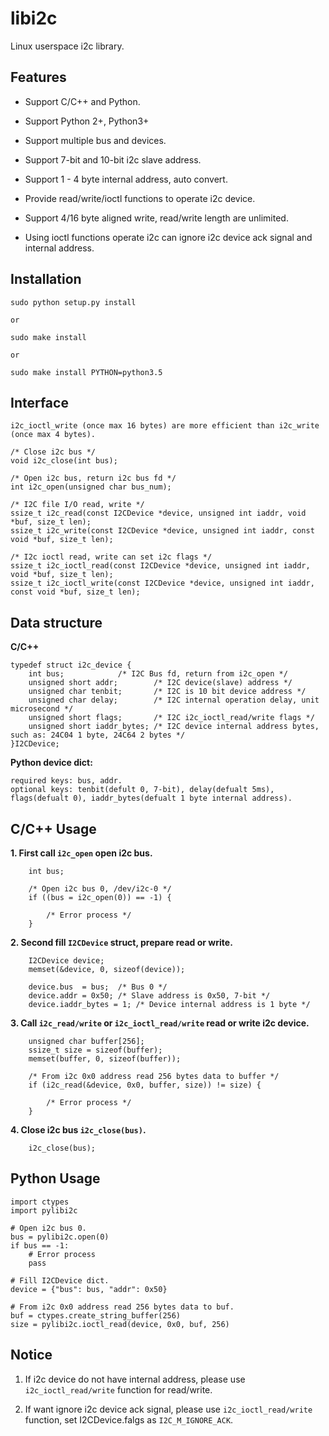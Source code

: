 libi2c
=======

Linux userspace i2c library.


## Features

- Support C/C++ and Python.

- Support Python 2+, Python3+

- Support multiple bus and devices.

- Support 7-bit and 10-bit i2c slave address.

- Support 1 - 4 byte internal address, auto convert.

- Provide read/write/ioctl functions to operate i2c device.

- Support 4/16 byte aligned write, read/write length are unlimited.

- Using ioctl functions operate i2c can ignore i2c device ack signal and internal address.

## Installation

	sudo python setup.py install

	or

	sudo make install

	or

	sudo make install PYTHON=python3.5

## Interface

	i2c_ioctl_write (once max 16 bytes) are more efficient than i2c_write (once max 4 bytes).

	/* Close i2c bus */
	void i2c_close(int bus);

	/* Open i2c bus, return i2c bus fd */
	int i2c_open(unsigned char bus_num);

	/* I2C file I/O read, write */
	ssize_t i2c_read(const I2CDevice *device, unsigned int iaddr, void *buf, size_t len);
	ssize_t i2c_write(const I2CDevice *device, unsigned int iaddr, const void *buf, size_t len);

	/* I2c ioctl read, write can set i2c flags */
	ssize_t i2c_ioctl_read(const I2CDevice *device, unsigned int iaddr, void *buf, size_t len);
	ssize_t i2c_ioctl_write(const I2CDevice *device, unsigned int iaddr, const void *buf, size_t len);

## Data structure

**C/C++**

	typedef struct i2c_device {
		int bus;			/* I2C Bus fd, return from i2c_open */
		unsigned short addr;		/* I2C device(slave) address */
		unsigned char tenbit;		/* I2C is 10 bit device address */
		unsigned char delay;		/* I2C internal operation delay, unit microsecond */
		unsigned short flags;		/* I2C i2c_ioctl_read/write flags */
		unsigned short iaddr_bytes;	/* I2C device internal address bytes, such as: 24C04 1 byte, 24C64 2 bytes */
	}I2CDevice;

**Python device dict:**

	required keys: bus, addr.
	optional keys: tenbit(defult 0, 7-bit), delay(defualt 5ms), flags(defualt 0), iaddr_bytes(defualt 1 byte internal address).


## C/C++ Usage

**1. First call `i2c_open` open i2c bus.**

		int bus;

		/* Open i2c bus 0, /dev/i2c-0 */
		if ((bus = i2c_open(0)) == -1) {

			/* Error process */
		}

**2. Second fill `I2CDevice` struct, prepare read or write.**

		I2CDevice device;
		memset(&device, 0, sizeof(device));

		device.bus	= bus;	/* Bus 0 */
		device.addr = 0x50;	/* Slave address is 0x50, 7-bit */
		device.iaddr_bytes = 1;	/* Device internal address is 1 byte */

**3. Call `i2c_read/write` or `i2c_ioctl_read/write` read or write i2c device.**

		unsigned char buffer[256];
		ssize_t size = sizeof(buffer);
		memset(buffer, 0, sizeof(buffer));

		/* From i2c 0x0 address read 256 bytes data to buffer */
		if (i2c_read(&device, 0x0, buffer, size)) != size) {

			/* Error process */
		}

**4. Close i2c bus `i2c_close(bus)`.**

		i2c_close(bus);

## Python Usage

	import ctypes
	import pylibi2c

	# Open i2c bus 0.
	bus = pylibi2c.open(0)
	if bus == -1:
		# Error process
		pass

	# Fill I2CDevice dict.
	device = {"bus": bus, "addr": 0x50}

	# From i2c 0x0 address read 256 bytes data to buf.
	buf = ctypes.create_string_buffer(256)
	size = pylibi2c.ioctl_read(device, 0x0, buf, 256)


## Notice

1. If i2c device do not have internal address, please use `i2c_ioctl_read/write` function for read/write.

2. If want ignore i2c device ack signal, please use `i2c_ioctl_read/write` function, set I2CDevice.falgs as  `I2C_M_IGNORE_ACK`.
